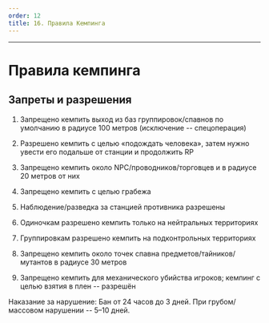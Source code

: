 ```yaml
---
order: 12
title: 16. Правила Кемпинга
---
```


---

# Правила кемпинга

## Запреты и разрешения

1. Запрещено кемпить выход из баз группировок/спавнов по умолчанию в радиусе 100 метров (исключение -- спецоперация)

2. Разрешено кемпить с целью «подождать человека», затем нужно увести его подальше от станции и продолжить RP

3. Запрещено кемпить около NPC/проводников/торговцев и в радиусе 20 метров от них

4. Запрещено кемпить с целью грабежа

5. Наблюдение/разведка за станцией противника разрешены

6. Одиночкам разрешено кемпить только на нейтральных территориях

7. Группировкам разрешено кемпить на подконтрольных территориях

8. Запрещено кемпить около точек спавна предметов/тайников/мутантов в радиусе 30 метров

9. Запрещено кемпить для механического убийства игроков; кемпинг с целью взятия в плен -- разрешён

<note type="danger">

Наказание за нарушение: Бан от 24 часов до 3 дней. При грубом/массовом нарушении -- 5–10 дней.

</note>